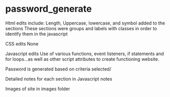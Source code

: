 # password_generate
Html edits include:
Length, Uppercase, lowercase, and symbol added to the sections 
These sections were groups and labels with classes in order to identify them in the javascript 

CSS edits 
None

Javascript edits 
Use of various functions, event listeners, if statements and for loops...as well as other script attributes to create functioning website. 

Password is generated based on criteria selected/

Detailed notes for each section in Javascript notes 


Images of site in images folder